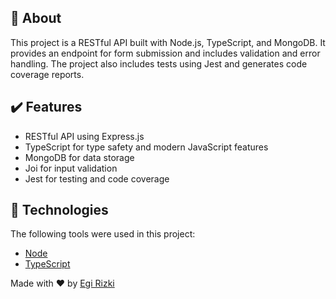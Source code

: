 ## :dart: About

This project is a RESTful API built with Node.js, TypeScript, and MongoDB. It provides an endpoint for form submission and includes validation and error handling. The project also includes tests using Jest and generates code coverage reports.

## ✔️ Features

- RESTful API using Express.js
- TypeScript for type safety and modern JavaScript features
- MongoDB for data storage
- Joi for input validation
- Jest for testing and code coverage

## :rocket: Technologies

The following tools were used in this project:

- [Node](https://pt-br.reactjs.org/)
- [TypeScript](https://www.typescriptlang.org/)

Made with :heart: by <a href="https://github.com/egi321910004" target="_blank">Egi Rizki</a>

&#xa0;
